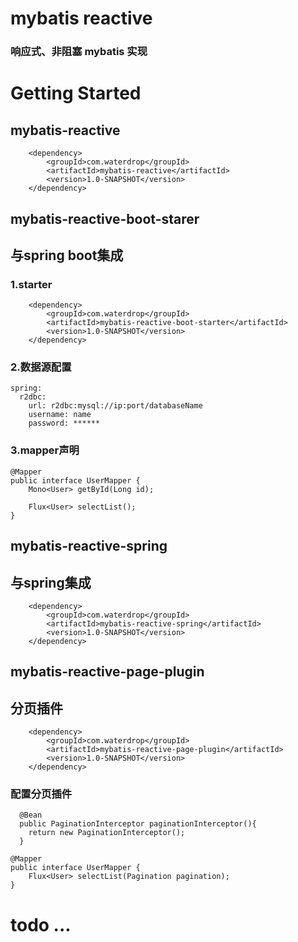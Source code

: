 # mybatis reactive
### 响应式、非阻塞 mybatis 实现

# Getting Started
## mybatis-reactive
```
    <dependency>
        <groupId>com.waterdrop</groupId>
        <artifactId>mybatis-reactive</artifactId>
        <version>1.0-SNAPSHOT</version>
    </dependency>
```
## mybatis-reactive-boot-starer
## 与spring boot集成
### 1.starter
```
    <dependency>
        <groupId>com.waterdrop</groupId>
        <artifactId>mybatis-reactive-boot-starter</artifactId>
        <version>1.0-SNAPSHOT</version>
    </dependency>
```
### 2.数据源配置
```
spring:
  r2dbc:
    url: r2dbc:mysql://ip:port/databaseName
    username: name
    password: ******
```
### 3.mapper声明
```
@Mapper
public interface UserMapper {
    Mono<User> getById(Long id);

    Flux<User> selectList();
}
```
## mybatis-reactive-spring
## 与spring集成
```
    <dependency>
        <groupId>com.waterdrop</groupId>
        <artifactId>mybatis-reactive-spring</artifactId>
        <version>1.0-SNAPSHOT</version>
    </dependency>
```
## mybatis-reactive-page-plugin
## 分页插件
```
    <dependency>
        <groupId>com.waterdrop</groupId>
        <artifactId>mybatis-reactive-page-plugin</artifactId>
        <version>1.0-SNAPSHOT</version>
    </dependency>
```
### 配置分页插件
```
  @Bean
  public PaginationInterceptor paginationInterceptor(){
    return new PaginationInterceptor();
  }
```
```
@Mapper
public interface UserMapper {
    Flux<User> selectList(Pagination pagination);
}
```
# todo ...

